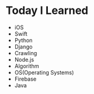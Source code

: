 # Today I Learned
* iOS
* Swift
* Python
* Django
* Crawling
* Node.js
* Algorithm
* OS(Operating Systems)
* Firebase
* Java
